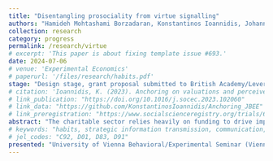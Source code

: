 ```yaml
---
title: "Disentangling prosociality from virtue signalling"
authors: "Hamideh Mohtashami Borzadaran, Konstantinos Ioannidis, Johannes Lohse"
collection: research
category: progress
permalink: /research/virtue
# excerpt: 'This paper is about fixing template issue #693.'
date: 2024-07-06
# venue: 'Experimental Economics'
# paperurl: '/files/research/habits.pdf'
stage: "Design stage, grant proposal submitted to British Academy/Leverhulme Small Research Grants"
# citation: 'Ioannidis, K. (2023). Anchoring on valuations and perceived informativeness. <i>Journal of Behavioral and Experimental Economics</i>. 106(102060).'
# link_publication: "https://doi.org/10.1016/j.socec.2023.102060"
# link_data: "https://github.com/KonstantinosIoannidis/Anchoring_JBEE"
# link_preregistration: "https://www.socialscienceregistry.org/trials/6387"
abstract: "The charitable sector relies heavily on funding to drive impactful change, with social media platforms offering new avenues for engagement and support. However, public displays of support, like liking or sharing posts, may not translate into tangible donations, potentially crowding out more impactful forms of support. Our research investigates whether these cheaper forms of support fulfill the need for social approval, leading to missed donation opportunities for charities. We aim to explore if signaling support raises awareness but deters actual donations. In our online experiment with partnering charities, participants choose to donate, pledge support, or combine both actions. We hypothesize that the availability of both options may satisfy the need for social approval, reducing donation rates. We also examine variations in participant decisions based on observation timing, exploring self-perception and signaling nuances. Our findings will provide insights for campaign managers and charities, revealing if social media pledges can crowd out intrinsic motivations to donate and suggesting strategies to optimize fundraising efforts."
# keywords: "habits, strategic information transmission, communication, experiment"
# jel_codes: "C92, D01, D83, D91"
presented: "University of Vienna Behavioral/Experimental Seminar (Vienna, 2024), 14th Society for Experimental Finance Conference (Stavanger, 2024)"
---
```

